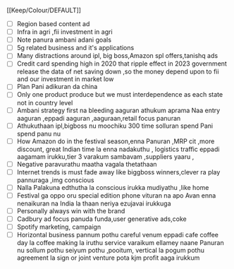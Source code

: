 [[Keep/Colour/DEFAULT]] 

- [ ] Region based content ad
- [ ] Infra in agri ,fii investment in agri
- [ ] Note panura ambani adani goals
- [ ] 5g related business and it's applications 
- [ ] Many distractions around ipl, big boss,Amazon spl offers,tanishq ads 
- [ ] Credit card spending high in 2020 that ripple effect in 2023 government release the data of net saving down ,so the money depend upon to fii and our investment in market low 
- [ ] Plan Pani adikuran da china
- [ ] Only one product produce but we must interdependence as each state not in country level
- [ ] Ambani strategy first na bleeding aaguran athukum aprama Naa entry aaguran ,eppadi aaguran ,aaguraan,retail focus panuran
- [ ] Athukuthaan ipl,bigboss nu moochiku 300 time solluran spend Pani spend panu nu 
- [ ] How Amazon do in the festival season,enna Panuran ,MRP cit ,more discount, great Indian time la enna nadakuthu , logistics traffic eppadi aagamam irukku,tier 3 varakum sambavam ,suppliers yaaru ,
- [ ] Negative paravurathu maatha vagala thetathaan 
- [ ] Internet trends is must fade away like biggboss winners,clever ra play pannuraga ,img conscious
- [ ] Nalla Palakuna edthutha la conscious irukka mudiyathu ,like home 
- [ ] Festival ga oppo oru special edition phone vituran na apo Avan enna nenaikuran na India la thaan neriya ezujavai irukkuga
- [ ] Personally always win with the brand
- [ ] Cadbury ad focus panuda funda,user generative ads,coke
- [ ] Spotify marketing, campaign
- [ ] Horizontal business pannum pothu careful venum eppadi cafe coffee day la coffee making la iruthu service varaikum ellamey naane Panuran nu sollum pothu seiyum pothu ,pooitum, vertical la pogum pothu agreement la sign or joint venture pota kjm profit aaga irukkum 
